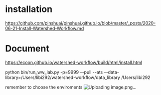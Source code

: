 # installation
  https://github.com/pinshuai/pinshuai.github.io/blob/master/_posts/2020-06-21-Install-Watershed-Workflow.md
# Document
  https://ecoon.github.io/watershed-workflow/build/html/install.html


 python bin/run_ww_lab.py -p=9999 --pull --ats --data-library=/Users/libi292/watershed-workflow/data_library /Users/libi292    
 
 remember to choose the enviroments
![Uploading image.png…]()

